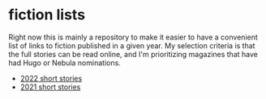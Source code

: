 # fiction lists

Right now this is mainly a repository to make it easier to have a convenient list of links to fiction published in a given year. My selection criteria is that the full stories can be read online, and I'm prioritizing magazines that have had Hugo or Nebula nominations.

- [2022 short stories](https://github.com/dovinmu/fiction-lists/blob/main/2022-shorts/2022-shorts.md)
- [2021 short stories](https://github.com/dovinmu/fiction-lists/blob/main/2021-shorts/2021-shorts.md)